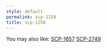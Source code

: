 ```yaml
---
style: default
permalink: scp-1258
title: scp-1258
---
```

You may also like:
[SCP-1657](http://scp-wiki.net/scp-1657)
[SCP-2749](http://scp-wiki.net/scp-2749)